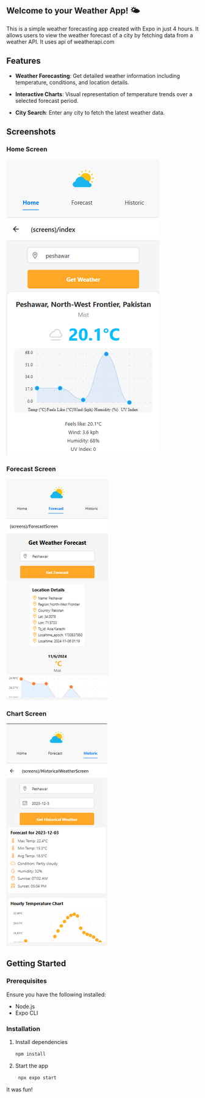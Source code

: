 ## Welcome to your Weather App! 🌤️

This is a simple weather forecasting app created with Expo in just 4 hours. It allows users to view the weather forecast of a city by fetching data from a weather API. It uses api of weatherapi.com

## Features

- **Weather Forecasting**: Get detailed weather information including temperature, conditions, and location details.

- **Interactive Charts**: Visual representation of temperature trends over a selected forecast period.

- **City Search**: Enter any city to fetch the latest weather data.


## Screenshots

### Home Screen
![Home Screen](./images/home.png)

### Forecast Screen
![Forecast Screen](./images/forecast.png)

### Chart Screen
![Historical data Screen](./images/historic.png)


## Getting Started

### Prerequisites

Ensure you have the following installed:

- Node.js
- Expo CLI

### Installation

1. Install dependencies

   ```bash
   npm install
   ```

2. Start the app

   ```bash
    npx expo start
   ```


It was fun!